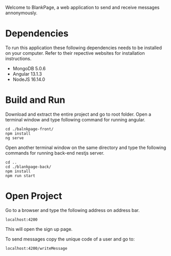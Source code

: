Welcome to BlankPage, a web application to send and receive messages annonymously.

# Dependencies
To run this application these following dependencies needs to be installed on your computer. Refer to their repective websites for installation instructions.
* MongoDB 5.0.6
* Angular 13.1.3
* NodeJS 16.14.0

# Build and Run
Download and extract the entire project and go to root folder. Open a terminal window and type following command for running angular.

```
cd ./balnkpage-front/
npm install
ng serve
```
Open another terminal window on the same directory and type the following commands for running back-end nestjs server.

```
cd ..
cd ./blankpage-back/
npm install
npm run start
```

# Open Project
Go to a browser and type the following address on address bar.
```
localhost:4200
```
This will open the sign up page.

To send messages copy the unique code of a user and go to:
```
localhost:4200/writeMessage
```


